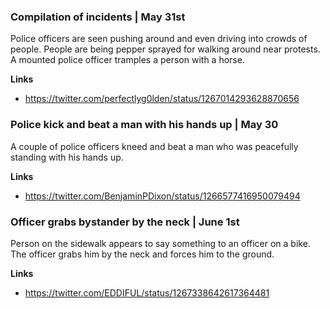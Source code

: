 
### Compilation of incidents | May 31st

Police officers are seen pushing around and even driving into crowds of people. People are being pepper sprayed for walking around near protests. A mounted police officer tramples a person with a horse. 

**Links**

* https://twitter.com/perfectlyg0lden/status/1267014293628870656


### Police kick and beat a man with his hands up | May 30

A couple of police officers kneed and beat a man who was peacefully standing with his hands up. 

**Links**

* https://twitter.com/BenjaminPDixon/status/1266577416950079494

### Officer grabs bystander by the neck | June 1st

Person on the sidewalk appears to say something to an officer on a bike. The officer grabs him by the neck and forces him to the ground.

**Links**

* https://twitter.com/EDDIFUL/status/1267338642617364481
